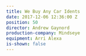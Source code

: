 ```yaml
---
title: We Buy Any Car Idents
date: 2017-12-06 12:36:00 Z
position: 50
director: Andrew Gaynord
production-company: Mindseye
equipment: Arri Alexa
is-shown: false
---
```


